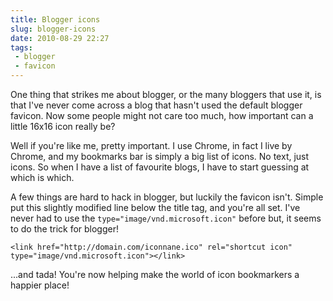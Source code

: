 ---title: Blogger iconsslug: blogger-iconsdate: 2010-08-29 22:27tags:  - blogger - favicon---One thing that strikes me about blogger, or the many bloggers that use it, is that I've never come across a blog that hasn't used the default blogger favicon. Now some people might not care too much, how important can a little 16x16 icon really be?

Well if you're like me, pretty important. I use Chrome, in fact I live by Chrome, and my bookmarks bar is simply a big list of icons. No text, just icons. So when I have a list of favourite blogs, I have to start guessing at which is which.

A few things are hard to hack in blogger, but luckily the favicon isn't. Simple put this slightly modified line below the title tag, and you're all set. I've never had to use the `type="image/vnd.microsoft.icon"` before but, it seems to do the trick for blogger!

    <link href="http://domain.com/iconnane.ico" rel="shortcut icon" type="image/vnd.microsoft.icon"></link>

...and tada! You're now helping make the world of icon bookmarkers a happier place!